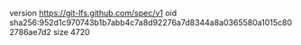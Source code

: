 version https://git-lfs.github.com/spec/v1
oid sha256:952d1c970743b1b7abb4c7a8d92276a7d8344a8a0365580a1015c802786ae7d2
size 4720
